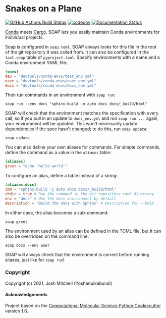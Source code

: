 Snakes on a Plane
=================
[//]: # (Badges)
[![GitHub Actions Build Status](https://github.com/yoshanuikabundi/snakes_on_a_plane/workflows/CI/badge.svg)](https://github.com/yoshanuikabundi/snakes_on_a_plane/actions?query=workflow%3ACI)
[![codecov](https://codecov.io/gh/yoshanuikabundi/snakes_on_a_plane/branch/main/graph/badge.svg)](https://codecov.io/gh/yoshanuikabundi/snakes_on_a_plane/branch/main)
[![Documentation Status](https://readthedocs.org/projects/snakesonaplane/badge/?version=latest)](https://snakesonaplane.readthedocs.io/en/latest/?badge=latest)

[Conda] meets [Cargo]. SOAP lets you easily maintain Conda environments for individual projects.

Soap is configured in `soap.toml`. SOAP always looks for this file in the root of the git repository it was called from. It can also be configured in the `tool.soap` table of `pyproject.toml`. Specify environments with a name and a Conda environment YAML file:

```toml
[envs]
dev = "devtools/conda-envs/test_env.yml"
user = "devtools/conda-envs/user_env.yml"
docs = "devtools/conda-envs/docs_env.yml"
```

Then run commands in an environment with `soap run`:

```shell
soap run --env docs "sphinx-build -n auto docs docs/_build/html"
```

SOAP will check that the environment matches the specification with every call, so if you pull in an update to `docs_env.yml` and run `soap run ...` again, your environment will be updated. This won't necessarily update dependencies if the spec hasn't changed; to do this, run `soap update`:

```shell
soap update
```

You can also define your own aliases for commands. For simple commands, define the command as a value in the `aliases` table:

```toml
[aliases]
greet = "echo 'hello world'"
```

To configure an alias, define a table instead of a string:

```toml
[aliases.docs]
cmd = "sphinx-build -j auto docs docs/_build/html"
chdir = true # Run the command in the git repository root directory
env = "docs" # Use the docs environment by default
description = "Build the docs with Sphinx" # Description for --help
```

In either case, the alias becomes a sub-command:

```shell
soap greet
```

The environment used by an alias can be defined in the TOML file, but it can also be overridden on the command line:

```shell
soap docs --env user
```

SOAP will always check that the environment is correct before running aliases, just like for `soap run`!
 
[Conda]: https://conda.io
[Cargo]: https://doc.rust-lang.org/cargo/

### Copyright

Copyright (c) 2021, Josh Mitchell (Yoshanuikabundi)


#### Acknowledgements
 
Project based on the 
[Computational Molecular Science Python Cookiecutter](https://github.com/molssi/cookiecutter-cms) version 1.6.
